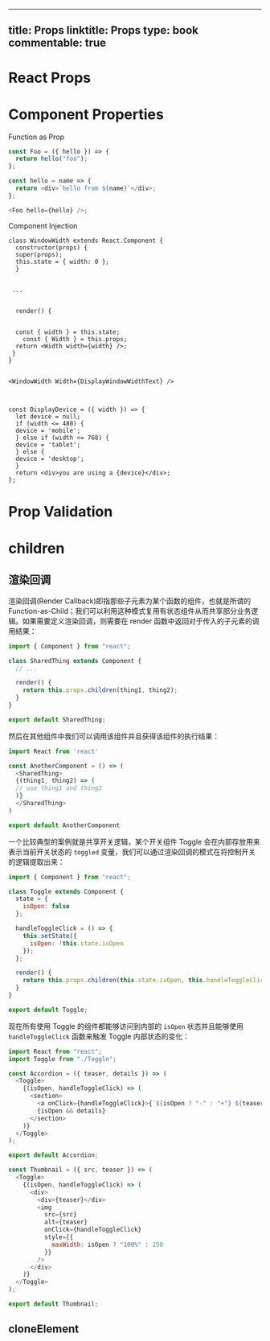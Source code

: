 
---
title: Props
linktitle: Props
type: book
commentable: true
---

# React Props

# Component Properties

Function as Prop

```js
const Foo = ({ hello }) => {
  return hello("foo");
};

const hello = name => {
  return <div>`hello from ${name}`</div>;
};

<Foo hello={hello} />;
```

Component Injection

```
class WindowWidth extends React.Component {
  constructor(props) {
  super(props);
  this.state = { width: 0 };
  }


 ...


  render() {


  const { width } = this.state;
    const { Width } = this.props;
  return <Width width={width} />;
 }
}


<WindowWidth Width={DisplayWindowWidthText} />



const DisplayDevice = ({ width }) => {
  let device = null;
  if (width <= 480) {
  device = 'mobile';
  } else if (width <= 768) {
  device = 'tablet';
  } else {
  device = 'desktop';
  }
  return <div>you are using a {device}</div>;
};
```

# Prop Validation

# children

## 渲染回调

渲染回调(Render Callback)即指那些子元素为某个函数的组件，也就是所谓的 Function-as-Child；我们可以利用这种模式复用有状态组件从而共享部分业务逻辑。如果需要定义渲染回调，则需要在 render 函数中返回对于传入的子元素的调用结果：

```js
import { Component } from "react";

class SharedThing extends Component {
  // ...

  render() {
    return this.props.children(thing1, thing2);
  }
}

export default SharedThing;
```

然后在其他组件中我们可以调用该组件并且获得该组件的执行结果：

```js
import React from 'react'

const AnotherComponent = () => (
  <SharedThing>
  {(thing1, thing2) => (
  // use thing1 and thing2
  )}
  </SharedThing>
)

export default AnotherComponent
```

一个比较典型的案例就是共享开关逻辑，某个开关组件 Toggle 会在内部存放用来表示当前开关状态的 `toggled` 变量，我们可以通过渲染回调的模式在将控制开关的逻辑提取出来：

```js
import { Component } from "react";

class Toggle extends Component {
  state = {
    isOpen: false
  };

  handleToggleClick = () => {
    this.setState({
      isOpen: !this.state.isOpen
    });
  };

  render() {
    return this.props.children(this.state.isOpen, this.handleToggleClick);
  }
}

export default Toggle;
```

现在所有使用 Toggle 的组件都能够访问到内部的 `isOpen` 状态并且能够使用 `handleToggleClick` 函数来触发 Toggle 内部状态的变化：

```js
import React from "react";
import Toggle from "./Toggle";

const Accordion = ({ teaser, details }) => (
  <Toggle>
    {(isOpen, handleToggleClick) => (
      <section>
        <a onClick={handleToggleClick}>{`${isOpen ? "-" : "+"} ${teaser}`} </a>
        {isOpen && details}
      </section>
    )}
  </Toggle>
);

export default Accordion;
```

```js
const Thumbnail = ({ src, teaser }) => (
  <Toggle>
    {(isOpen, handleToggleClick) => (
      <div>
        <div>{teaser}</div>
        <img
          src={src}
          alt={teaser}
          onClick={handleToggleClick}
          style={{
            maxWidth: isOpen ? "100%" : 150
          }}
        />
      </div>
    )}
  </Toggle>
);

export default Thumbnail;
```

## cloneElement

    